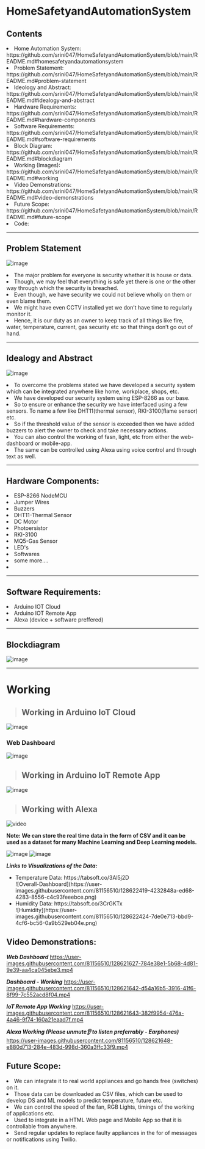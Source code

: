 # HomeSafetyandAutomationSystem

## Contents

<li>Home Automation System: https://github.com/srini047/HomeSafetyandAutomationSystem/blob/main/README.md#homesafetyandautomationsystem</li>
<li>Problem Statement: https://github.com/srini047/HomeSafetyandAutomationSystem/blob/main/README.md#problem-statement</li>
<li>Ideology and Abstract: https://github.com/srini047/HomeSafetyandAutomationSystem/blob/main/README.md#idealogy-and-abstract</li>
<li>Hardware Requirements: https://github.com/srini047/HomeSafetyandAutomationSystem/blob/main/README.md#hardware-components</li>
<li>Software Requirements: https://github.com/srini047/HomeSafetyandAutomationSystem/blob/main/README.md#software-requirements</li>
<li>Block Diagram: https://github.com/srini047/HomeSafetyandAutomationSystem/blob/main/README.md#blockdiagram</li>
<li>Working (Images): https://github.com/srini047/HomeSafetyandAutomationSystem/blob/main/README.md#working</li>
<li>Video Demonstrations: https://github.com/srini047/HomeSafetyandAutomationSystem/blob/main/README.md#video-demonstrations</li>
<li>Future Scope: https://github.com/srini047/HomeSafetyandAutomationSystem/blob/main/README.md#future-scope</li>
<li>Code: </li>

<hr></hr>

## Problem Statement

![image](https://user-images.githubusercontent.com/81156510/128620075-db235835-6425-4778-aa16-24a50dadc2c5.png)
<li>The major problem for everyone is security whether it is house or data.</li>
<li>Though, we may feel that everything is safe yet there is one or the other way through which the security is breached.</li>
<li>Even though, we have security we could not believe wholly on them or even blame them.</li>
<li>We might have even CCTV installed yet we don’t have time to regularly monitor it.</li>
<li>Hence, it is our duty as an owner to keep track of all things like fire, water, temperature, current, gas security etc so that things don’t go out of hand.</li>
<hr></hr>

## Idealogy and Abstract

![image](https://user-images.githubusercontent.com/81156510/128620082-0db693e5-5bc9-4c64-b1de-e321c3ee0ea5.png)
<li>To overcome the problems stated we have developed a security system which can be integrated anywhere like home, workplace, shops, etc.</li>
<li>We have developed our security system using ESP-8266 as our base.</li>
<li>So to ensure or enhance the security we have interfaced using a few sensors. To name a few like DHT11(thermal sensor), RKI-3100(flame sensor) etc.</li>
<li>So if the threshold value of the sensor is exceeded then we have added buzzers to alert the owner to check and take necessary actions.</li>
<li>You can also control the working of fasn, light, etc from either the web-dashboard or mobile-app.</li>
<li>The same can be controlled using Alexa using voice control and through text as well.</li>
<hr></hr>

## Hardware Components:
<li>ESP-8266 NodeMCU</li>
<li>Jumper Wires</li>
<li>Buzzers</li>
<li>DHT11-Thermal Sensor</li>
<li>DC Motor</li>
<li>Photoersistor</li>
<li>RKI-3100</li>
<li>MQ5-Gas Sensor</li>
<li>LED's</li>
<li>Softwares</li>
<li>some more....<li>
<hr></hr>

## Software Requirements:
<li>Arduino IOT Cloud</li>
<li>Arduino IOT Remote App</li>
<li>Alexa (device + software preffered)</li>
<hr></hr>


## Blockdiagram
![image](https://user-images.githubusercontent.com/81156510/128621367-2757ea3f-ab31-4573-b2ed-65d1fef67a6b.png)
<hr></hr>

# Working

>## Working in Arduino IoT Cloud
![image](https://user-images.githubusercontent.com/81156510/128621404-d642bc21-e2c0-4016-98a0-a01df2e6ec29.png)
### Web Dashboard
![image](https://user-images.githubusercontent.com/81156510/128621504-455a2435-8140-484c-a46e-01fffaad51bd.png)

>## Working in Arduino IoT Remote App
![image](https://user-images.githubusercontent.com/81156510/128621449-25d9417a-6545-45f9-84a2-eb55aa3c08b6.png)

>## Working with Alexa
![video](https://user-images.githubusercontent.com/81156510/128621533-9dab3441-45c4-4cee-98dd-5f7c7f729d86.png)

**Note: We can store the real time data in the form of CSV and it can be used as a dataset for many Machine Learning and Deep Learning models.**

![image](https://user-images.githubusercontent.com/81156510/128621769-02851264-5afa-4ce7-8d24-2ab699544aa2.png)
![image](https://user-images.githubusercontent.com/81156510/128621771-c5308b47-f46d-4ce8-9f0e-c939255b8078.png)

***Links to Visualizations of the Data:***
<ul>
  <li>Temperature Data: https://tabsoft.co/3Al5j2D</li>
  ![Overall-Dashboard](https://user-images.githubusercontent.com/81156510/128622419-4232848a-ed68-4283-8556-c4c93feeebce.png)
  
  <li>Humidity Data: https://tabsoft.co/3CrGKTx</li>
  ![Humidity](https://user-images.githubusercontent.com/81156510/128622424-7de0e713-bbd9-4cf6-bc56-0a9b529eb04e.png)

</ul>

## Video Demonstrations:

***Web Dashboard***
https://user-images.githubusercontent.com/81156510/128621627-784e38e1-5b68-4d81-9e39-aa4ca045ebe3.mp4


***Dashboard - Working***
https://user-images.githubusercontent.com/81156510/128621642-d54a16b5-3916-41f6-8f99-7c552acd8f04.mp4


***IoT Remote App Working***
https://user-images.githubusercontent.com/81156510/128621643-382f9954-476a-4a46-9f74-160a21eaad7f.mp4


***Alexa Working (Please unmute👂 to listen preferrably - Earphones)***
https://user-images.githubusercontent.com/81156510/128621648-e880d713-284e-483d-998d-360a3ffc33f9.mp4

## Future Scope:
<li>We can integrate it to real world appliances and go hands free (switches) on it.</li>
<li>Those data can be downloaded as CSV files, which can be used to develop DS and ML models to predict temperature, future etc.</li>
<li>We can control the speed of the fan, RGB Lights, timings of the working of applications etc.</li>
<li>Used to integrate in a HTML Web page and Mobile App so that it is controllable from anywhere.</li>
<li>Send regular updates to replace faulty appliances in the for of messages or notifications using Twilio.</li>

